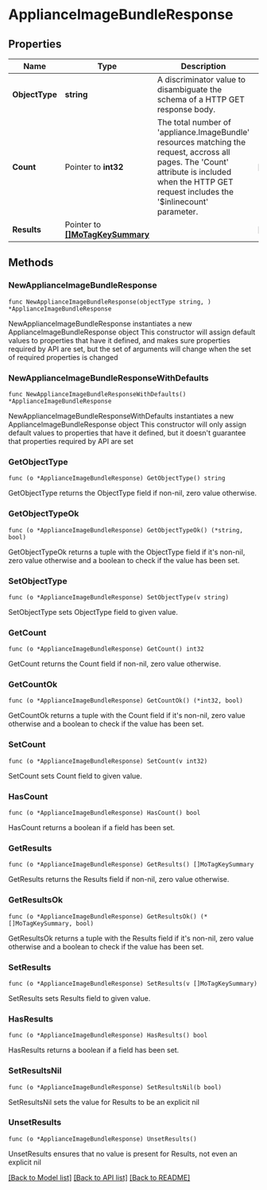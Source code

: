 # ApplianceImageBundleResponse

## Properties

Name | Type | Description | Notes
------------ | ------------- | ------------- | -------------
**ObjectType** | **string** | A discriminator value to disambiguate the schema of a HTTP GET response body. | 
**Count** | Pointer to **int32** | The total number of &#39;appliance.ImageBundle&#39; resources matching the request, accross all pages. The &#39;Count&#39; attribute is included when the HTTP GET request includes the &#39;$inlinecount&#39; parameter. | [optional] 
**Results** | Pointer to [**[]MoTagKeySummary**](MoTagKeySummary.md) |  | [optional] 

## Methods

### NewApplianceImageBundleResponse

`func NewApplianceImageBundleResponse(objectType string, ) *ApplianceImageBundleResponse`

NewApplianceImageBundleResponse instantiates a new ApplianceImageBundleResponse object
This constructor will assign default values to properties that have it defined,
and makes sure properties required by API are set, but the set of arguments
will change when the set of required properties is changed

### NewApplianceImageBundleResponseWithDefaults

`func NewApplianceImageBundleResponseWithDefaults() *ApplianceImageBundleResponse`

NewApplianceImageBundleResponseWithDefaults instantiates a new ApplianceImageBundleResponse object
This constructor will only assign default values to properties that have it defined,
but it doesn't guarantee that properties required by API are set

### GetObjectType

`func (o *ApplianceImageBundleResponse) GetObjectType() string`

GetObjectType returns the ObjectType field if non-nil, zero value otherwise.

### GetObjectTypeOk

`func (o *ApplianceImageBundleResponse) GetObjectTypeOk() (*string, bool)`

GetObjectTypeOk returns a tuple with the ObjectType field if it's non-nil, zero value otherwise
and a boolean to check if the value has been set.

### SetObjectType

`func (o *ApplianceImageBundleResponse) SetObjectType(v string)`

SetObjectType sets ObjectType field to given value.


### GetCount

`func (o *ApplianceImageBundleResponse) GetCount() int32`

GetCount returns the Count field if non-nil, zero value otherwise.

### GetCountOk

`func (o *ApplianceImageBundleResponse) GetCountOk() (*int32, bool)`

GetCountOk returns a tuple with the Count field if it's non-nil, zero value otherwise
and a boolean to check if the value has been set.

### SetCount

`func (o *ApplianceImageBundleResponse) SetCount(v int32)`

SetCount sets Count field to given value.

### HasCount

`func (o *ApplianceImageBundleResponse) HasCount() bool`

HasCount returns a boolean if a field has been set.

### GetResults

`func (o *ApplianceImageBundleResponse) GetResults() []MoTagKeySummary`

GetResults returns the Results field if non-nil, zero value otherwise.

### GetResultsOk

`func (o *ApplianceImageBundleResponse) GetResultsOk() (*[]MoTagKeySummary, bool)`

GetResultsOk returns a tuple with the Results field if it's non-nil, zero value otherwise
and a boolean to check if the value has been set.

### SetResults

`func (o *ApplianceImageBundleResponse) SetResults(v []MoTagKeySummary)`

SetResults sets Results field to given value.

### HasResults

`func (o *ApplianceImageBundleResponse) HasResults() bool`

HasResults returns a boolean if a field has been set.

### SetResultsNil

`func (o *ApplianceImageBundleResponse) SetResultsNil(b bool)`

 SetResultsNil sets the value for Results to be an explicit nil

### UnsetResults
`func (o *ApplianceImageBundleResponse) UnsetResults()`

UnsetResults ensures that no value is present for Results, not even an explicit nil

[[Back to Model list]](../README.md#documentation-for-models) [[Back to API list]](../README.md#documentation-for-api-endpoints) [[Back to README]](../README.md)


